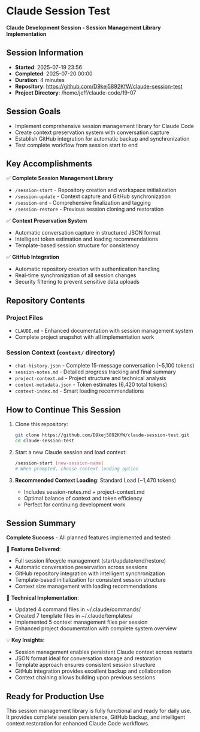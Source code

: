 # Claude Session Test

**Claude Development Session - Session Management Library Implementation**

## Session Information
- **Started**: 2025-07-19 23:56
- **Completed**: 2025-07-20 00:00
- **Duration**: 4 minutes
- **Repository**: https://github.com/D9kej5892KfW/claude-session-test
- **Project Directory**: /home/jeff/claude-code/19-07

## Session Goals
- Implement comprehensive session management library for Claude Code
- Create context preservation system with conversation capture
- Establish GitHub integration for automatic backup and synchronization
- Test complete workflow from session start to end

## Key Accomplishments
✅ **Complete Session Management Library**
- `/session-start` - Repository creation and workspace initialization
- `/session-update` - Context capture and GitHub synchronization  
- `/session-end` - Comprehensive finalization and tagging
- `/session-restore` - Previous session cloning and restoration

✅ **Context Preservation System**
- Automatic conversation capture in structured JSON format
- Intelligent token estimation and loading recommendations
- Template-based session structure for consistency

✅ **GitHub Integration**
- Automatic repository creation with authentication handling
- Real-time synchronization of all session changes
- Security filtering to prevent sensitive data uploads

## Repository Contents

### Project Files
- `CLAUDE.md` - Enhanced documentation with session management system
- Complete project snapshot with all implementation work

### Session Context (`context/` directory)
- `chat-history.json` - Complete 15-message conversation (~5,100 tokens)
- `session-notes.md` - Detailed progress tracking and final summary
- `project-context.md` - Project structure and technical analysis
- `context-metadata.json` - Token estimates (6,420 total tokens)
- `context-index.md` - Smart loading recommendations

## How to Continue This Session

1. Clone this repository:
   ```bash
   git clone https://github.com/D9kej5892KfW/claude-session-test.git
   cd claude-session-test
   ```

2. Start a new Claude session and load context:
   ```bash
   /session-start [new-session-name]
   # When prompted, choose context loading option
   ```

3. **Recommended Context Loading**: Standard Load (~1,470 tokens)
   - Includes session-notes.md + project-context.md
   - Optimal balance of context and token efficiency
   - Perfect for continuing development work

## Session Summary

**Complete Success** - All planned features implemented and tested:

🚀 **Features Delivered**:
- Full session lifecycle management (start/update/end/restore)
- Automatic conversation preservation across sessions
- GitHub repository integration with intelligent synchronization
- Template-based initialization for consistent session structure
- Context size management with loading recommendations

🔧 **Technical Implementation**:
- Updated 4 command files in ~/.claude/commands/
- Created 7 template files in ~/.claude/templates/  
- Implemented 5 context management files per session
- Enhanced project documentation with complete system overview

💡 **Key Insights**:
- Session management enables persistent Claude context across restarts
- JSON format ideal for conversation storage and restoration
- Template approach ensures consistent session structure
- GitHub integration provides excellent backup and collaboration
- Context chaining allows building upon previous sessions

## Ready for Production Use

This session management library is fully functional and ready for daily use. It provides complete session persistence, GitHub backup, and intelligent context restoration for enhanced Claude Code workflows.